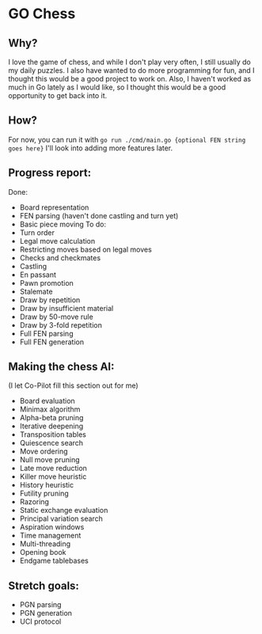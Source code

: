 # GO Chess

## Why?

I love the game of chess, and while I don't play very often, I still usually do my daily puzzles.
I also have wanted to do more programming for fun, and I thought this would be a good project to work on.
Also, I haven't worked as much in Go lately as I would like, so I thought this would be a good opportunity to get back into it.

## How?

For now, you can run it with `go run ./cmd/main.go {optional FEN string goes here}`
I'll look into adding more features later.

## Progress report:

Done:

- Board representation
- FEN parsing (haven't done castling and turn yet)
- Basic piece moving
  To do:
- Turn order
- Legal move calculation
- Restricting moves based on legal moves
- Checks and checkmates
- Castling
- En passant
- Pawn promotion
- Stalemate
- Draw by repetition
- Draw by insufficient material
- Draw by 50-move rule
- Draw by 3-fold repetition
- Full FEN parsing
- Full FEN generation

## Making the chess AI:

(I let Co-Pilot fill this section out for me)

- Board evaluation
- Minimax algorithm
- Alpha-beta pruning
- Iterative deepening
- Transposition tables
- Quiescence search
- Move ordering
- Null move pruning
- Late move reduction
- Killer move heuristic
- History heuristic
- Futility pruning
- Razoring
- Static exchange evaluation
- Principal variation search
- Aspiration windows
- Time management
- Multi-threading
- Opening book
- Endgame tablebases

## Stretch goals:

- PGN parsing
- PGN generation
- UCI protocol
